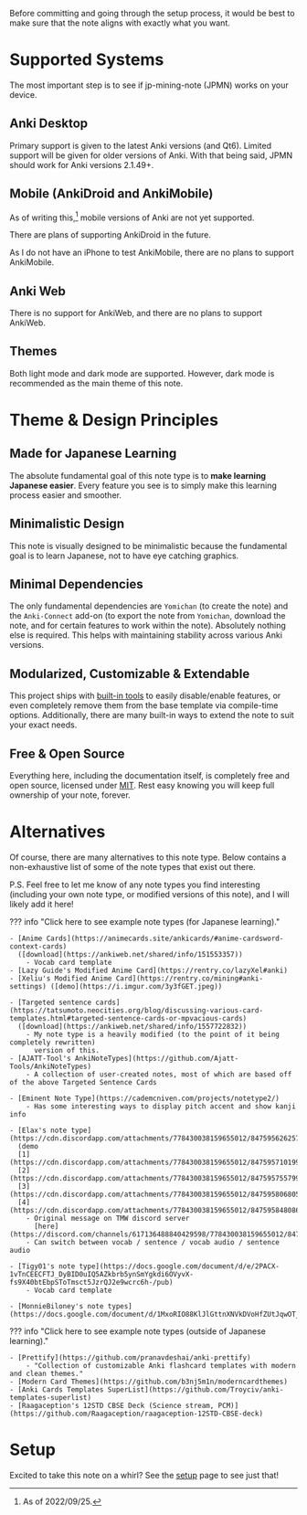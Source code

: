 
Before committing and going through the setup process,
it would be best to make sure that the note aligns with exactly what you want.


# Supported Systems
The most important step is to see if jp-mining-note (JPMN) works on your device.

## Anki Desktop
Primary support is given to the latest Anki versions (and Qt6).
Limited support will be given for older versions of Anki.
With that being said, JPMN should work for Anki versions 2.1.49+.

## Mobile (AnkiDroid and AnkiMobile)
As of writing this,[^1] mobile versions of Anki are not yet supported.

[^1]: As of 2022/09/25.

There are plans of supporting AnkiDroid in the future.

As I do not have an iPhone to test AnkiMobile,
there are no plans to support AnkiMobile.

## Anki Web
There is no support for AnkiWeb,
and there are no plans to support AnkiWeb.

## Themes
Both light mode and dark mode are supported.
However, dark mode is recommended as the main theme of this note.





# Theme & Design Principles

## Made for Japanese Learning
The absolute fundamental goal of this note type is to **make learning Japanese easier**.
Every feature you see is to simply make this learning process easier and smoother.

## Minimalistic Design
This note is visually designed to be minimalistic because the fundamental goal is to learn Japanese,
not to have eye catching graphics.

## Minimal Dependencies
The only fundamental dependencies are `Yomichan` (to create the note) and the `Anki-Connect` add-on
(to export the note from `Yomichan`, download the note, and for certain features to work within the note).
Absolutely nothing else is required.
This helps with maintaining stability across various Anki versions.

## Modularized, Customizable & Extendable
This project ships with [built-in tools](modding.md) to easily disable/enable features,
or even completely remove them from the base template via compile-time options.
Additionally, there are many built-in ways to extend the note to suit your exact needs.

## Free & Open Source
Everything here, including the documentation itself, is completely free and open source,
licensed under [MIT](https://github.com/Aquafina-water-bottle/jp-mining-note/blob/master/LICENSE).
Rest easy knowing you will keep full ownership of your note, forever.




# Alternatives
Of course, there are many alternatives to this note type.
Below contains a non-exhaustive list of some of the note types that exist out there.

P.S. Feel free to let me know of any note types you find interesting
(including your own note type, or modified versions of this note),
and I will likely add it here!

??? info "Click here to see example note types (for Japanese learning)."

    - [Anime Cards](https://animecards.site/ankicards/#anime-cardsword-context-cards)
      ([download](https://ankiweb.net/shared/info/151553357))
        - Vocab card template
    - [Lazy Guide's Modified Anime Card](https://rentry.co/lazyXel#anki)
    - [Xeliu's Modified Anime Card](https://rentry.co/mining#anki-settings) ([demo](https://i.imgur.com/3y3fGET.jpeg))

    - [Targeted sentence cards](https://tatsumoto.neocities.org/blog/discussing-various-card-templates.html#targeted-sentence-cards-or-mpvacious-cards)
      ([download](https://ankiweb.net/shared/info/1557722832))
        - My note type is a heavily modified (to the point of it being completely rewritten)
          version of this.
    - [AJATT-Tool's AnkiNoteTypes](https://github.com/Ajatt-Tools/AnkiNoteTypes)
        - A collection of user-created notes, most of which are based off of the above Targeted Sentence Cards

    - [Eminent Note Type](https://cademcniven.com/projects/notetype2/)
        - Has some interesting ways to display pitch accent and show kanji info

    - [Elax's note type](https://cdn.discordapp.com/attachments/778430038159655012/847595626257842226/AnimeCards.apkg)
      (demo
      [1](https://cdn.discordapp.com/attachments/778430038159655012/847595710199365642/anki_pn02gFA4g4.png),
      [2](https://cdn.discordapp.com/attachments/778430038159655012/847595755799838720/anki_WomdVVaIPj.png),
      [3](https://cdn.discordapp.com/attachments/778430038159655012/847595806805852180/anki_GdOvg6u5Qv.png),
      [4](https://cdn.discordapp.com/attachments/778430038159655012/847595848086716506/anki_YEvyqLJeF2.png))
        - Original message on TMW discord server
          [here](https://discord.com/channels/617136488840429598/778430038159655012/847595626220355584)
        - Can switch between vocab / sentence / vocab audio / sentence audio

    - [Tigy01's note type](https://docs.google.com/document/d/e/2PACX-1vTnCEECFTJ_DyBID0uIQ5AZkbrb5ynSmYgkdi6OVyvX-fs9X40btEbpSToTmsct5JzrQJ2e9wcrc6h-/pub)
        - Vocab card template

    - [MonnieBiloney's note types](https://docs.google.com/document/d/1MxoRIO88KlJlGttnXNVkDVoHfZUtJqwOT_arRSS5F7Y/edit)

??? info "Click here to see example note types (outside of Japanese learning)."

    - [Prettify](https://github.com/pranavdeshai/anki-prettify)
        - "Collection of customizable Anki flashcard templates with modern and clean themes."
    - [Modern Card Themes](https://github.com/b3nj5m1n/moderncardthemes)
    - [Anki Cards Templates SuperList](https://github.com/Troyciv/anki-templates-superlist)
    - [Raagaception's 12STD CBSE Deck (Science stream, PCM)](https://github.com/Raagaception/raagaception-12STD-CBSE-deck)


# Setup
Excited to take this note on a whirl? See the [setup](setup.md) page to see just that!

